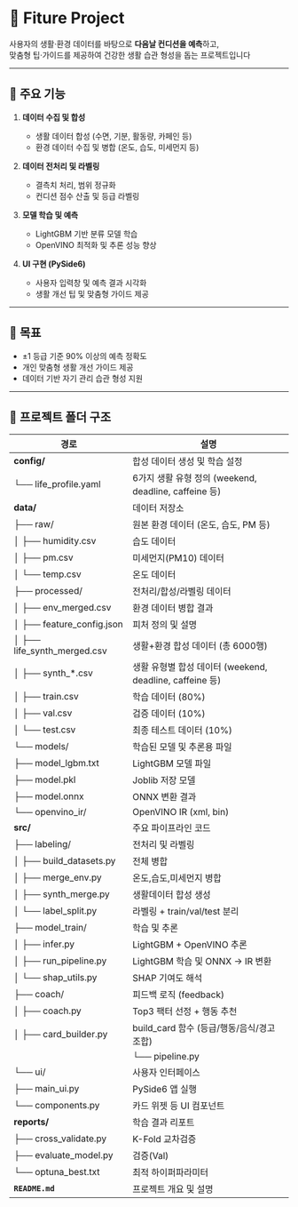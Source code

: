 
# 🌟 Fiture Project

사용자의 생활·환경 데이터를 바탕으로 **다음날 컨디션을 예측**하고,  
맞춤형 팁·가이드를 제공하여 건강한 생활 습관 형성을 돕는 프로젝트입니다

---


## 🚀 주요 기능
1. **데이터 수집 및 합성**  
   - 생활 데이터 합성 (수면, 기분, 활동량, 카페인 등)  
   - 환경 데이터 수집 및 병합 (온도, 습도, 미세먼지 등)

2. **데이터 전처리 및 라벨링**  
   - 결측치 처리, 범위 정규화  
   - 컨디션 점수 산출 및 등급 라벨링

3. **모델 학습 및 예측**  
   - LightGBM 기반 분류 모델 학습  
   - OpenVINO 최적화 및 추론 성능 향상

4. **UI 구현 (PySide6)**  
   - 사용자 입력창 및 예측 결과 시각화  
   - 생활 개선 팁 및 맞춤형 가이드 제공

---

## 🎯 목표
- ±1 등급 기준 90% 이상의 예측 정확도
- 개인 맞춤형 생활 개선 가이드 제공
- 데이터 기반 자기 관리 습관 형성 지원

---

## 📂 프로젝트 폴더 구조


| 경로 | 설명 |
|------|------|
| **config/** | 합성 데이터 생성 및 학습 설정 |
| └── life_profile.yaml | 6가지 생활 유형 정의 (weekend, deadline, caffeine 등) |
| **data/** | 데이터 저장소 |
| ├── raw/ | 원본 환경 데이터 (온도, 습도, PM 등) |
| │   ├── humidity.csv | 습도 데이터 |
| │   ├── pm.csv | 미세먼지(PM10) 데이터 |
| │   └── temp.csv | 온도 데이터 |
| ├── processed/ | 전처리/합성/라벨링 데이터 |
| │   ├── env_merged.csv | 환경 데이터 병합 결과 |
| │   ├── feature_config.json | 피처 정의 및 설명 |
| │   ├── life_synth_merged.csv | 생활+환경 합성 데이터 (총 6000행) |
| │   ├── synth_*.csv | 생활 유형별 합성 데이터 (weekend, deadline, caffeine 등) |
| │   ├── train.csv | 학습 데이터 (80%) |
| │   ├── val.csv | 검증 데이터 (10%) |
| │   └── test.csv | 최종 테스트 데이터 (10%) |
| └── models/ | 학습된 모델 및 추론용 파일 |
|     ├── model_lgbm.txt | LightGBM 모델 파일 |
|     ├── model.pkl | Joblib 저장 모델 |
|     ├── model.onnx | ONNX 변환 결과 |
|     └── openvino_ir/ | OpenVINO IR (xml, bin) |
| **src/** | 주요 파이프라인 코드 |
| ├── labeling/ | 전처리 및 라벨링 |
| │   ├── build_datasets.py | 전체 병합 |
| │   ├── merge_env.py | 온도,습도,미세먼지 병합 |
| │   ├── synth_merge.py | 생활데이터 합성 생성 |
| │   └── label_split.py | 라벨링 + train/val/test 분리 |
| ├── model_train/ | 학습 및 추론 |
| │   ├── infer.py | LightGBM + OpenVINO 추론 |
| │   ├── run_pipeline.py | LightGBM 학습 및 ONNX -> IR 변환 |
| │   └── shap_utils.py | SHAP 기여도 해석 |
| ├── coach/ | 피드백 로직 (feedback) |
| │   ├── coach.py | Top3 팩터 선정 + 행동 추천 |
| │   ├── card_builder.py | build_card 함수 (등급/행동/음식/경고 조합) |
| |   └── pipeline.py | 모델+예측+피드백연결 (ui에 바로 연결) |
| └── ui/ | 사용자 인터페이스 |
|     ├── main_ui.py | PySide6 앱 실행 |
|     └── components.py | 카드 위젯 등 UI 컴포넌트 |
| **reports/** | 학습 결과 리포트 |
| ├── cross_validate.py | K-Fold 교차검증 |
| ├── evaluate_model.py | 검증(Val) |
| └── optuna_best.txt | 최적 하이퍼파라미터 |
| **`README.md`**               | 프로젝트 개요 및 설명 |




